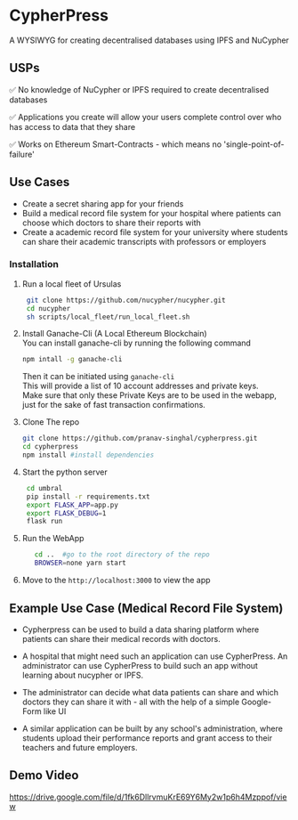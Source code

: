 # CypherPress

A WYSIWYG for creating decentralised databases using IPFS and NuCypher

## USPs

✅ No knowledge of NuCypher or IPFS required to create decentralised databases

✅ Applications you create will allow your users complete control over who has access to data that they share

✅ Works on Ethereum Smart-Contracts - which means no 'single-point-of-failure'
## Use Cases

- Create a secret sharing app for your friends
- Build a medical record file system for your hospital where patients can choose which doctors to share their reports with
- Create a academic record file system for your university where students can share their academic transcripts with professors or employers

### Installation

1. Run a local fleet of Ursulas

   ```bash
    git clone https://github.com/nucypher/nucypher.git
    cd nucypher
    sh scripts/local_fleet/run_local_fleet.sh

   ```

2. Install Ganache-Cli (A Local Ethereum Blockchain)<br>
   You can install ganache-cli by running the following command

   ```bash
   npm intall -g ganache-cli
   ```

   Then it can be initiated using `ganache-cli`<br>
   This will provide a list of 10 account addresses and private keys.<br>
   Make sure that only these Private Keys are to be used in the webapp, just for the
   sake of fast transaction confirmations.

3. Clone The repo

   ```bash
   git clone https://github.com/pranav-singhal/cypherpress.git
   cd cypherpress
   npm install #install dependencies

   ```

4. Start the python server

   ```bash
    cd umbral
    pip install -r requirements.txt
    export FLASK_APP=app.py
    export FLASK_DEBUG=1
    flask run

   ```

5. Run the WebApp

   ```bash
      cd ..  #go to the root directory of the repo
      BROWSER=none yarn start
   ```

6. Move to the `http://localhost:3000` to view the app

## Example Use Case (Medical Record File System)

- Cypherpress can be used to build a data sharing platform where patients can share their medical records with doctors.

- A hospital that might need such an application can use CypherPress. An administrator can use CypherPress to build such an app without learning about nucypher or IPFS.
- The administrator can decide what data patients can share and which doctors they can share it with - all with the help of a simple Google-Form like UI


- A similar application can be built by any school's administration, where students upload their
    performance reports and grant access to their teachers and future employers.    
    
## Demo Video
https://drive.google.com/file/d/1fk6DllrvmuKrE69Y6My2w1p6h4Mzppof/view
